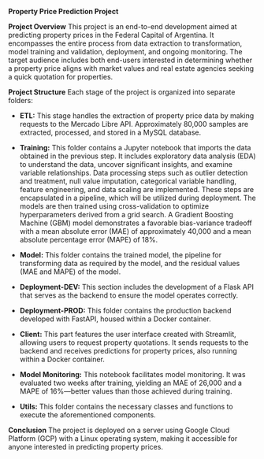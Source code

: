 **Property Price Prediction Project**

**Project Overview**
This project is an end-to-end development aimed at predicting property prices in the Federal Capital of Argentina. It encompasses the entire process from data extraction to transformation, model training and validation, deployment, and ongoing monitoring. The target audience includes both end-users interested in determining whether a property price aligns with market values and real estate agencies seeking a quick quotation for properties.

**Project Structure**
Each stage of the project is organized into separate folders:

- **ETL:** This stage handles the extraction of property price data by making requests to the Mercado Libre API. Approximately 80,000 samples are extracted, processed, and stored in a MySQL database.

- **Training:** This folder contains a Jupyter notebook that imports the data obtained in the previous step. It includes exploratory data analysis (EDA) to understand the data, uncover significant insights, and examine variable relationships. Data processing steps such as outlier detection and treatment, null value imputation, categorical variable handling, feature engineering, and data scaling are implemented. These steps are encapsulated in a pipeline, which will be utilized during deployment. The models are then trained using cross-validation to optimize hyperparameters derived from a grid search. A Gradient Boosting Machine (GBM) model demonstrates a favorable bias-variance tradeoff with a mean absolute error (MAE) of approximately 40,000 and a mean absolute percentage error (MAPE) of 18%.

- **Model:** This folder contains the trained model, the pipeline for transforming data as required by the model, and the residual values (MAE and MAPE) of the model.

- **Deployment-DEV:** This section includes the development of a Flask API that serves as the backend to ensure the model operates correctly.

- **Deployment-PROD:** This folder contains the production backend developed with FastAPI, housed within a Docker container.

- **Client:** This part features the user interface created with Streamlit, allowing users to request property quotations. It sends requests to the backend and receives predictions for property prices, also running within a Docker container.

- **Model Monitoring:** This notebook facilitates model monitoring. It was evaluated two weeks after training, yielding an MAE of 26,000 and a MAPE of 16%—better values than those achieved during training.

- **Utils:** This folder contains the necessary classes and functions to execute the aforementioned components.

**Conclusion**
The project is deployed on a server using Google Cloud Platform (GCP) with a Linux operating system, making it accessible for anyone interested in predicting property prices.